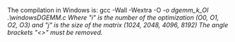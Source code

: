 The compilation in Windows is: gcc -Wall -Wextra -O<i> -o dgemm_<j>k_OI .\windowsDGEMM.c
Where "i" is the number of the optimization (O0, O1, O2, O3) and "j" is the size of the matrix (1024, 2048, 4096, 8192)
The angle brackets "<>" must be removed.

